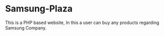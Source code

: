 # Samsung-Plaza
This is a PHP based website, In this a user can buy any products regarding Samsung Company.
